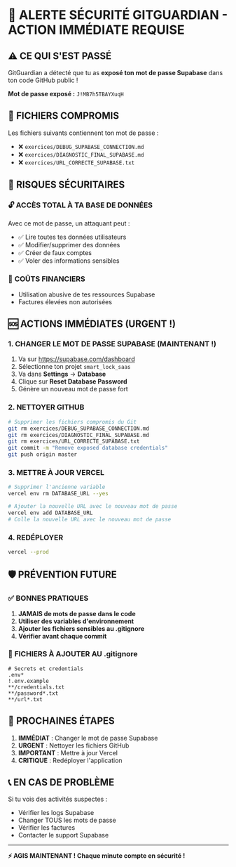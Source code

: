 # 🚨 ALERTE SÉCURITÉ GITGUARDIAN - ACTION IMMÉDIATE REQUISE

## ⚠️ **CE QUI S'EST PASSÉ**

GitGuardian a détecté que tu as **exposé ton mot de passe Supabase** dans ton code GitHub public !

**Mot de passe exposé :** `J!MB7h5TBAYXuqH`

## 📍 **FICHIERS COMPROMIS**

Les fichiers suivants contiennent ton mot de passe :
- ❌ `exercices/DEBUG_SUPABASE_CONNECTION.md`
- ❌ `exercices/DIAGNOSTIC_FINAL_SUPABASE.md`  
- ❌ `exercices/URL_CORRECTE_SUPABASE.txt`

## 🚨 **RISQUES SÉCURITAIRES**

### 🔓 **ACCÈS TOTAL À TA BASE DE DONNÉES**
Avec ce mot de passe, un attaquant peut :
- ✅ Lire toutes tes données utilisateurs
- ✅ Modifier/supprimer des données
- ✅ Créer de faux comptes
- ✅ Voler des informations sensibles

### 💸 **COÛTS FINANCIERS**
- Utilisation abusive de tes ressources Supabase
- Factures élevées non autorisées

## 🆘 **ACTIONS IMMÉDIATES (URGENT !)**

### 1. **CHANGER LE MOT DE PASSE SUPABASE** (MAINTENANT !)

1. Va sur https://supabase.com/dashboard
2. Sélectionne ton projet `smart_lock_saas`
3. Va dans **Settings** → **Database**
4. Clique sur **Reset Database Password**
5. Génère un nouveau mot de passe fort

### 2. **NETTOYER GITHUB**

```bash
# Supprimer les fichiers compromis du Git
git rm exercices/DEBUG_SUPABASE_CONNECTION.md
git rm exercices/DIAGNOSTIC_FINAL_SUPABASE.md
git rm exercices/URL_CORRECTE_SUPABASE.txt
git commit -m "Remove exposed database credentials"
git push origin master
```

### 3. **METTRE À JOUR VERCEL**

```bash
# Supprimer l'ancienne variable
vercel env rm DATABASE_URL --yes

# Ajouter la nouvelle URL avec le nouveau mot de passe
vercel env add DATABASE_URL
# Colle la nouvelle URL avec le nouveau mot de passe
```

### 4. **REDÉPLOYER**

```bash
vercel --prod
```

## 🛡️ **PRÉVENTION FUTURE**

### ✅ **BONNES PRATIQUES**

1. **JAMAIS de mots de passe dans le code**
2. **Utiliser des variables d'environnement**
3. **Ajouter les fichiers sensibles au .gitignore**
4. **Vérifier avant chaque commit**

### 📝 **FICHIERS À AJOUTER AU .gitignore**

```
# Secrets et credentials
.env*
!.env.example
**/credentials.txt
**/password*.txt
**/url*.txt
```

## 🎯 **PROCHAINES ÉTAPES**

1. **IMMÉDIAT** : Changer le mot de passe Supabase
2. **URGENT** : Nettoyer les fichiers GitHub
3. **IMPORTANT** : Mettre à jour Vercel
4. **CRITIQUE** : Redéployer l'application

## 📞 **EN CAS DE PROBLÈME**

Si tu vois des activités suspectes :
- Vérifier les logs Supabase
- Changer TOUS les mots de passe
- Vérifier les factures
- Contacter le support Supabase

---

**⚡ AGIS MAINTENANT ! Chaque minute compte en sécurité !**